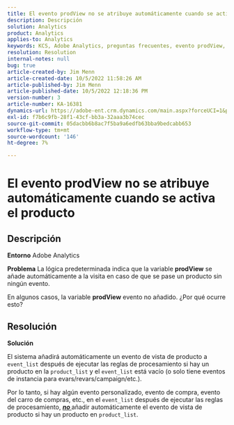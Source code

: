 ```yaml
---
title: El evento prodView no se atribuye automáticamente cuando se activa el producto
description: Descripción
solution: Analytics
product: Analytics
applies-to: Analytics
keywords: KCS, Adobe Analytics, preguntas frecuentes, evento prodView, no atribuido automáticamente, producto, activado
resolution: Resolution
internal-notes: null
bug: true
article-created-by: Jim Menn
article-created-date: 10/5/2022 11:58:26 AM
article-published-by: Jim Menn
article-published-date: 10/5/2022 12:18:36 PM
version-number: 3
article-number: KA-16381
dynamics-url: https://adobe-ent.crm.dynamics.com/main.aspx?forceUCI=1&pagetype=entityrecord&etn=knowledgearticle&id=43d0a503-a544-ed11-bba1-000d3a3064b8
exl-id: f7b6c9fb-28f1-43cf-bb3a-32aaa3b74cec
source-git-commit: 05dacbb6b8ac7f5ba9a6edfb63bba9bedcabb653
workflow-type: tm+mt
source-wordcount: '146'
ht-degree: 7%

---
```


# El evento prodView no se atribuye automáticamente cuando se activa el producto

## Descripción


<b>Entorno</b>
Adobe Analytics

<b>Problema</b>
La lógica predeterminada indica que la variable <b>prodView</b> se añade automáticamente a la visita en caso de que se pase un producto sin ningún evento.

En algunos casos, la variable <b>prodView</b> evento no añadido. ¿Por qué ocurre esto?


## Resolución


<b>Solución</b>

El sistema añadirá automáticamente un evento de vista de producto a `event_list` después de ejecutar las reglas de procesamiento si hay un producto en la `product_list` y el `event_list` está vacío (o solo tiene eventos de instancia para evars/revars/campaign/etc.).

Por lo tanto, si hay algún evento personalizado, evento de compra, evento del carro de compras, etc., en el `event_list` después de ejecutar las reglas de procesamiento, <u><em><b>no </b></em></u>añadir automáticamente el evento de vista de producto si hay un producto en `product_list`.
